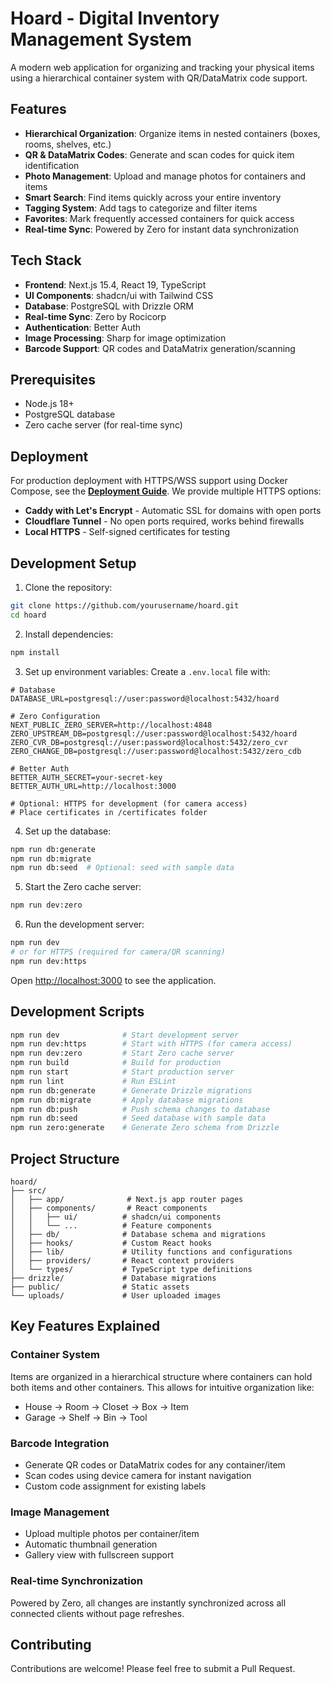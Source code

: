 # Hoard - Digital Inventory Management System

A modern web application for organizing and tracking your physical items using a hierarchical container system with QR/DataMatrix code support.

## Features

- **Hierarchical Organization**: Organize items in nested containers (boxes, rooms, shelves, etc.)
- **QR & DataMatrix Codes**: Generate and scan codes for quick item identification
- **Photo Management**: Upload and manage photos for containers and items
- **Smart Search**: Find items quickly across your entire inventory
- **Tagging System**: Add tags to categorize and filter items
- **Favorites**: Mark frequently accessed containers for quick access
- **Real-time Sync**: Powered by Zero for instant data synchronization

## Tech Stack

- **Frontend**: Next.js 15.4, React 19, TypeScript
- **UI Components**: shadcn/ui with Tailwind CSS
- **Database**: PostgreSQL with Drizzle ORM
- **Real-time Sync**: Zero by Rocicorp
- **Authentication**: Better Auth
- **Image Processing**: Sharp for image optimization
- **Barcode Support**: QR codes and DataMatrix generation/scanning

## Prerequisites

- Node.js 18+ 
- PostgreSQL database
- Zero cache server (for real-time sync)

## Deployment

For production deployment with HTTPS/WSS support using Docker Compose, see the [**Deployment Guide**](./deploy/README.md). We provide multiple HTTPS options:
- **Caddy with Let's Encrypt** - Automatic SSL for domains with open ports
- **Cloudflare Tunnel** - No open ports required, works behind firewalls
- **Local HTTPS** - Self-signed certificates for testing

## Development Setup

1. Clone the repository:
```bash
git clone https://github.com/yourusername/hoard.git
cd hoard
```

2. Install dependencies:
```bash
npm install
```

3. Set up environment variables:
Create a `.env.local` file with:
```env
# Database
DATABASE_URL=postgresql://user:password@localhost:5432/hoard

# Zero Configuration
NEXT_PUBLIC_ZERO_SERVER=http://localhost:4848
ZERO_UPSTREAM_DB=postgresql://user:password@localhost:5432/hoard
ZERO_CVR_DB=postgresql://user:password@localhost:5432/zero_cvr
ZERO_CHANGE_DB=postgresql://user:password@localhost:5432/zero_cdb

# Better Auth
BETTER_AUTH_SECRET=your-secret-key
BETTER_AUTH_URL=http://localhost:3000

# Optional: HTTPS for development (for camera access)
# Place certificates in /certificates folder
```

4. Set up the database:
```bash
npm run db:generate
npm run db:migrate
npm run db:seed  # Optional: seed with sample data
```

5. Start the Zero cache server:
```bash
npm run dev:zero
```

6. Run the development server:
```bash
npm run dev
# or for HTTPS (required for camera/QR scanning)
npm run dev:https
```

Open [http://localhost:3000](http://localhost:3000) to see the application.

## Development Scripts

```bash
npm run dev              # Start development server
npm run dev:https        # Start with HTTPS (for camera access)
npm run dev:zero         # Start Zero cache server
npm run build            # Build for production
npm run start            # Start production server
npm run lint             # Run ESLint
npm run db:generate      # Generate Drizzle migrations
npm run db:migrate       # Apply database migrations
npm run db:push          # Push schema changes to database
npm run db:seed          # Seed database with sample data
npm run zero:generate    # Generate Zero schema from Drizzle
```

## Project Structure

```
hoard/
├── src/
│   ├── app/              # Next.js app router pages
│   ├── components/       # React components
│   │   ├── ui/          # shadcn/ui components
│   │   └── ...          # Feature components
│   ├── db/              # Database schema and migrations
│   ├── hooks/           # Custom React hooks
│   ├── lib/             # Utility functions and configurations
│   ├── providers/       # React context providers
│   └── types/           # TypeScript type definitions
├── drizzle/             # Database migrations
├── public/              # Static assets
└── uploads/             # User uploaded images
```

## Key Features Explained

### Container System
Items are organized in a hierarchical structure where containers can hold both items and other containers. This allows for intuitive organization like:
- House → Room → Closet → Box → Item
- Garage → Shelf → Bin → Tool

### Barcode Integration
- Generate QR codes or DataMatrix codes for any container/item
- Scan codes using device camera for instant navigation
- Custom code assignment for existing labels

### Image Management
- Upload multiple photos per container/item
- Automatic thumbnail generation
- Gallery view with fullscreen support

### Real-time Synchronization
Powered by Zero, all changes are instantly synchronized across all connected clients without page refreshes.

## Contributing

Contributions are welcome! Please feel free to submit a Pull Request.